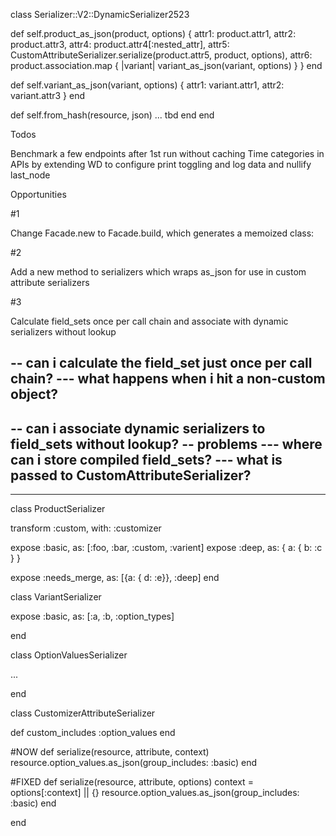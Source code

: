 

class Serializer::V2::DynamicSerializer2523

  def self.product_as_json(product, options)
    {
      attr1: product.attr1,
      attr2: product.attr3,
      attr4: product.attr4[:nested_attr],
      attr5: CustomAttributeSerializer.serialize(product.attr5, product, options),
      attr6: product.association.map { |variant|
        variant_as_json(variant, options)
      }
    }
  end

  def self.variant_as_json(variant, options)
    {
      attr1: variant.attr1,
      attr2: variant.attr3
    }
  end

  def self.from_hash(resource, json)
    ... tbd
  end
end


Todos

Benchmark a few endpoints after 1st run without caching
Time categories in APIs by extending WD to configure print toggling and log data and nullify last_node


Opportunities

#1

Change Facade.new to Facade.build, which generates a memoized class:

#2

Add a new method to serializers which wraps as_json for use in custom attribute serializers

#3

Calculate field_sets once per call chain and associate with dynamic serializers without lookup


-- can i calculate the field_set just once per call chain?
--- what happens when i hit a non-custom object?
----
-- can i associate dynamic serializers to field_sets without lookup?
-- problems
--- where can i store compiled field_sets?
--- what is passed to CustomAttributeSerializer?
---


---

class ProductSerializer

  transform :custom, with: :customizer

  expose :basic, as: [:foo, :bar, :custom, :varient]
  expose :deep, as: { a: { b: :c } }

  expose :needs_merge, as: [{a: { d: :e}}, :deep]
end

class VariantSerializer

  expose :basic, as: [:a, :b, :option_types]

end

class OptionValuesSerializer

  ...

end

class CustomizerAttributeSerializer

  def custom_includes
    :option_values
  end

  #NOW
  def serialize(resource, attribute, context)
    resource.option_values.as_json(group_includes: :basic)
  end

  #FIXED
  def serialize(resource, attribute, options)
    context = options[:context] || {}
    resource.option_values.as_json(group_includes: :basic)
  end

end

